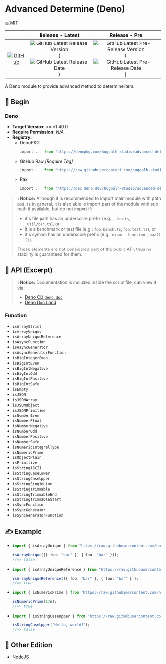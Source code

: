 # Advanced Determine (Deno)

[⚖️ MIT](./LICENSE.md)

|  | **Release - Latest** | **Release - Pre** |
|:-:|:-:|:-:|
| [![GitHub](https://img.shields.io/badge/GitHub-181717?logo=github&logoColor=ffffff&style=flat-square "GitHub")](https://github.com/hugoalh-studio/advanced-determine-deno) | ![GitHub Latest Release Version](https://img.shields.io/github/release/hugoalh-studio/advanced-determine-deno?sort=semver&label=&style=flat-square "GitHub Latest Release Version") (![GitHub Latest Release Date](https://img.shields.io/github/release-date/hugoalh-studio/advanced-determine-deno?label=&style=flat-square "GitHub Latest Release Date")) | ![GitHub Latest Pre-Release Version](https://img.shields.io/github/release/hugoalh-studio/advanced-determine-deno?include_prereleases&sort=semver&label=&style=flat-square "GitHub Latest Pre-Release Version") (![GitHub Latest Pre-Release Date](https://img.shields.io/github/release-date-pre/hugoalh-studio/advanced-determine-deno?label=&style=flat-square "GitHub Latest Pre-Release Date")) |

A Deno module to provide advanced method to determine item.

## 🔰 Begin

### Deno

- **Target Version:** >= v1.40.0
- **Require Permission:** *N/A*
- **Registry:**
  - DenoPKG
    ```ts
    import ... from "https://denopkg.com/hugoalh-studio/advanced-determine-deno[@<Tag>]/mod.ts";
    ```
  - GitHub Raw *\[Require Tag\]*
    ```ts
    import ... from "https://raw.githubusercontent.com/hugoalh-studio/advanced-determine-deno/<Tag>/mod.ts";
    ```
  - Pax
    ```ts
    import ... from "https://pax.deno.dev/hugoalh-studio/advanced-determine-deno[@<Tag>]/mod.ts";
    ```

> **ℹ️ Notice:** Although it is recommended to import main module with path `mod.ts` in general, it is also able to import part of the module with sub path if available, but do not import if:
>
> - it's file path has an underscore prefix (e.g.: `_foo.ts`, `_util/bar.ts`), or
> - it is a benchmark or test file (e.g.: `foo.bench.ts`, `foo.test.ts`), or
> - it's symbol has an underscore prefix (e.g.: `export function _baz() {}`).
>
> These elements are not considered part of the public API, thus no stability is guaranteed for them.

## 🧩 API (Excerpt)

> **ℹ️ Notice:** Documentation is included inside the script file, can view it via:
>
> - [Deno CLI `deno doc`](https://deno.land/manual/tools/documentation_generator)
> - [Deno Doc Land](https://doc.deno.land)

### Function

- `isArrayStrict`
- `isArrayUnique`
- `isArrayUniqueReference`
- `isAsyncFunction`
- `isAsyncGenerator`
- `isAsyncGeneratorFunction`
- `isBigIntegerEven`
- `isBigIntEven`
- `isBigIntNegative`
- `isBigIntOdd`
- `isBigIntPositive`
- `isBigIntSafe`
- `isEmpty`
- `isJSON`
- `isJSONArray`
- `isJSONObject`
- `isJSONPrimitive`
- `isNumberEven`
- `isNumberFloat`
- `isNumberNegative`
- `isNumberOdd`
- `isNumberPositive`
- `isNumberSafe`
- `isNumericIntegralType`
- `isNumericPrime`
- `isObjectPlain`
- `isPrimitive`
- `isStringASCII`
- `isStringCaseLower`
- `isStringCaseUpper`
- `isStringSingleLine`
- `isStringTrimmable`
- `isStringTrimmableEnd`
- `isStringTrimmableStart`
- `isSyncFunction`
- `isSyncGenerator`
- `isSyncGeneratorFunction`

## ✍️ Example

- ```ts
  import { isArrayUnique } from "https://raw.githubusercontent.com/hugoalh-studio/advanced-determine-deno/main/array/is_unique.ts";

  isArrayUnique([{ foo: "bar" }, { foo: "bar" }]);
  //=> false
  ```
- ```ts
  import { isArrayUniqueReference } from "https://raw.githubusercontent.com/hugoalh-studio/advanced-determine-deno/main/array/is_unique_reference.ts";

  isArrayUniqueReference([{ foo: "bar" }, { foo: "bar" }]);
  //=> true
  ```
- ```ts
  import { isNumericPrime } from "https://raw.githubusercontent.com/hugoalh-studio/advanced-determine-deno/main/numeric/is_prime.ts";

  isNumericPrime(17n);
  //=> true
  ```
- ```ts
  import { isStringCaseUpper } from "https://raw.githubusercontent.com/hugoalh-studio/advanced-determine-deno/main/string/is_case_upper.ts";

  isStringCaseUpper("Hello, world!");
  //=> false
  ```

## 🔗 Other Edition

- [NodeJS](https://github.com/hugoalh-studio/advanced-determine-nodejs)
